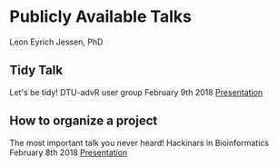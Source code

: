Publicly Available Talks
================
Leon Eyrich Jessen, PhD

Tidy Talk
---------

Let's be tidy!
DTU-advR user group
February 9th 2018
[Presentation](http://htmlpreview.github.io/?https://github.com/leonjessen/talks/blob/master/presentations/tidy_talk.html)

How to organize a project
-------------------------

The most important talk you never heard!
Hackinars in Bioinformatics
February 8th 2018
[Presentation](presentations/20180208_hackinar_project_organisation.pdf)
